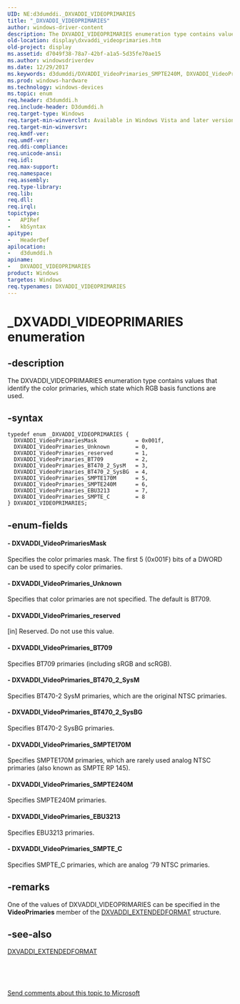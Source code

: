 ```yaml
---
UID: NE:d3dumddi._DXVADDI_VIDEOPRIMARIES
title: "_DXVADDI_VIDEOPRIMARIES"
author: windows-driver-content
description: The DXVADDI_VIDEOPRIMARIES enumeration type contains values that identify the color primaries, which state which RGB basis functions are used.
old-location: display\dxvaddi_videoprimaries.htm
old-project: display
ms.assetid: d7049f38-78a7-42bf-a1a5-5d35fe70ae15
ms.author: windowsdriverdev
ms.date: 12/29/2017
ms.keywords: d3dumddi/DXVADDI_VideoPrimaries_SMPTE240M, DXVADDI_VideoPrimaries_Unknown, DXVADDI_VideoPrimaries_SMPTE170M, d3dumddi/DXVADDI_VideoPrimaries_SMPTE_C, DXVADDI_VideoPrimaries_SMPTE240M, DXVADDI_VideoPrimaries_reserved, d3dumddi/DXVADDI_VideoPrimaries_EBU3213, DXVADDI_VideoPrimaries_BT470_2_SysBG, d3dumddi/DXVADDI_VideoPrimaries_BT470_2_SysBG, DXVADDI_VideoPrimaries_EBU3213, DXVA2_Structs_f49dc977-3cb9-41b6-bb0c-a2de5e6a60c3.xml, d3dumddi/DXVADDI_VideoPrimariesMask, DXVADDI_VIDEOPRIMARIES, DXVADDI_VideoPrimaries_BT709, DXVADDI_VideoPrimariesMask, _DXVADDI_VIDEOPRIMARIES, d3dumddi/DXVADDI_VideoPrimaries_reserved, d3dumddi/DXVADDI_VideoPrimaries_Unknown, display.dxvaddi_videoprimaries, d3dumddi/DXVADDI_VideoPrimaries_BT470_2_SysM, d3dumddi/DXVADDI_VideoPrimaries_BT709, d3dumddi/DXVADDI_VIDEOPRIMARIES, DXVADDI_VIDEOPRIMARIES enumeration [Display Devices], DXVADDI_VideoPrimaries_SMPTE_C, d3dumddi/DXVADDI_VideoPrimaries_SMPTE170M, DXVADDI_VideoPrimaries_BT470_2_SysM
ms.prod: windows-hardware
ms.technology: windows-devices
ms.topic: enum
req.header: d3dumddi.h
req.include-header: D3dumddi.h
req.target-type: Windows
req.target-min-winverclnt: Available in Windows Vista and later versions of the Windows operating systems.
req.target-min-winversvr: 
req.kmdf-ver: 
req.umdf-ver: 
req.ddi-compliance: 
req.unicode-ansi: 
req.idl: 
req.max-support: 
req.namespace: 
req.assembly: 
req.type-library: 
req.lib: 
req.dll: 
req.irql: 
topictype:
-	APIRef
-	kbSyntax
apitype:
-	HeaderDef
apilocation:
-	d3dumddi.h
apiname:
-	DXVADDI_VIDEOPRIMARIES
product: Windows
targetos: Windows
req.typenames: DXVADDI_VIDEOPRIMARIES
---
```


# _DXVADDI_VIDEOPRIMARIES enumeration


## -description


The DXVADDI_VIDEOPRIMARIES enumeration type contains values that identify the color primaries, which state which RGB basis functions are used.


## -syntax


````
typedef enum _DXVADDI_VIDEOPRIMARIES { 
  DXVADDI_VideoPrimariesMask            = 0x001f,
  DXVADDI_VideoPrimaries_Unknown        = 0,
  DXVADDI_VideoPrimaries_reserved       = 1,
  DXVADDI_VideoPrimaries_BT709          = 2,
  DXVADDI_VideoPrimaries_BT470_2_SysM   = 3,
  DXVADDI_VideoPrimaries_BT470_2_SysBG  = 4,
  DXVADDI_VideoPrimaries_SMPTE170M      = 5,
  DXVADDI_VideoPrimaries_SMPTE240M      = 6,
  DXVADDI_VideoPrimaries_EBU3213        = 7,
  DXVADDI_VideoPrimaries_SMPTE_C        = 8
} DXVADDI_VIDEOPRIMARIES;
````


## -enum-fields




#### - DXVADDI_VideoPrimariesMask

Specifies the color primaries mask. The first 5 (0x001F) bits of a DWORD can be used to specify color primaries.


#### - DXVADDI_VideoPrimaries_Unknown

Specifies that color primaries are not specified. The default is BT709.


#### - DXVADDI_VideoPrimaries_reserved

[in] Reserved. Do not use this value.


#### - DXVADDI_VideoPrimaries_BT709

Specifies BT709 primaries (including sRGB and scRGB).


#### - DXVADDI_VideoPrimaries_BT470_2_SysM

Specifies BT470-2 SysM primaries, which are the original NTSC primaries. 


#### - DXVADDI_VideoPrimaries_BT470_2_SysBG

Specifies BT470-2 SysBG primaries. 


#### - DXVADDI_VideoPrimaries_SMPTE170M

Specifies SMPTE170M primaries, which are rarely used analog NTSC primaries (also known as SMPTE RP 145).


#### - DXVADDI_VideoPrimaries_SMPTE240M

Specifies SMPTE240M primaries. 


#### - DXVADDI_VideoPrimaries_EBU3213

Specifies EBU3213 primaries. 


#### - DXVADDI_VideoPrimaries_SMPTE_C

Specifies SMPTE_C primaries, which are analog '79 NTSC primaries.


## -remarks


One of the values of DXVADDI_VIDEOPRIMARIES can be specified in the <b>VideoPrimaries</b> member of the <a href="..\d3dumddi\ns-d3dumddi-_dxvaddi_extendedformat.md">DXVADDI_EXTENDEDFORMAT</a> structure.



## -see-also

<a href="..\d3dumddi\ns-d3dumddi-_dxvaddi_extendedformat.md">DXVADDI_EXTENDEDFORMAT</a>

 

 

<a href="mailto:wsddocfb@microsoft.com?subject=Documentation%20feedback [display\display]:%20DXVADDI_VIDEOPRIMARIES enumeration%20 RELEASE:%20(12/29/2017)&amp;body=%0A%0APRIVACY STATEMENT%0A%0AWe use your feedback to improve the documentation. We don't use your email address for any other purpose, and we'll remove your email address from our system after the issue that you're reporting is fixed. While we're working to fix this issue, we might send you an email message to ask for more info. Later, we might also send you an email message to let you know that we've addressed your feedback.%0A%0AFor more info about Microsoft's privacy policy, see http://privacy.microsoft.com/en-us/default.aspx." title="Send comments about this topic to Microsoft">Send comments about this topic to Microsoft</a>

